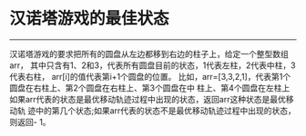 # 汉诺塔游戏的最佳状态


---
汉诺塔游戏的要求把所有的圆盘从左边都移到右边的柱子上，给定一个整型数组arr， 其中只含有1、2和3，代表所有圆盘目前的状态，1代表左柱，2代表中柱，3代表右柱， arr[i]的值代表第i+1个圆盘的位置。 比如，arr=[3,3,2,1]，代表第1个圆盘在右柱上、第2个圆盘在右柱上、第3个圆盘在中 柱上、第4个圆盘在左柱上 如果arr代表的状态是最优移动轨迹过程中出现的状态，返回arr这种状态是最优移动轨 迹中的第几个状态;如果arr代表的状态不是最优移动轨迹过程中出现的状态，则返回- 1。
